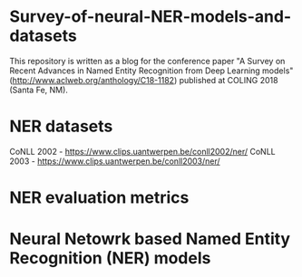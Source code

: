 # Survey-of-neural-NER-models-and-datasets
This repository is written as a blog for the conference paper "A Survey on Recent Advances in Named Entity Recognition from Deep Learning models" (http://www.aclweb.org/anthology/C18-1182)  published at COLING 2018 (Santa Fe, NM).

# NER datasets

CoNLL 2002 - https://www.clips.uantwerpen.be/conll2002/ner/
CoNLL 2003 - https://www.clips.uantwerpen.be/conll2003/ner/


# NER evaluation metrics

# Neural Netowrk based Named Entity Recognition (NER) models 


